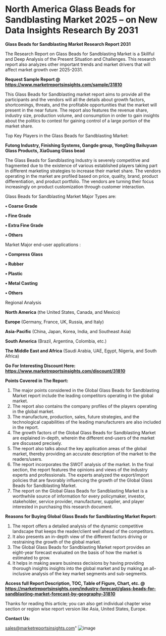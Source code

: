  # North America Glass Beads for Sandblasting Market 2025 – on New Data Insights Research By 2031

<strong>Glass Beads for Sandblasting Market Research Report 2031</strong>

The Research Report on Glass Beads for Sandblasting Market is a Skillful and Deep Analysis of the Present Situation and Challenges. This research report also analyzes other important trends and market drivers that will affect market growth over 2025-2031.

<strong>Request Sample Report @ <a href=https://www.marketreportsinsights.com/sample/31810>https://www.marketreportsinsights.com/sample/31810</a></strong>

This Glass Beads for Sandblasting market report aims to provide all the participants and the vendors will all the details about growth factors, shortcomings, threats, and the profitable opportunities that the market will present in the near future. The report also features the revenue share, industry size, production volume, and consumption in order to gain insights about the politics to contest for gaining control of a large portion of the market share.

Top Key Players in the Glass Beads for Sandblasting Market:

<strong>Futong Industry, Finishing Systems, Gangde group, YongQing Bailuyuan Glass Products, XiaGuang Glass bead</strong>

The Glass Beads for Sandblasting Industry is severely competitive and fragmented due to the existence of various established players taking part in different marketing strategies to increase their market share. The vendors operating in the market are profiled based on price, quality, brand, product differentiation, and product portfolio. The vendors are turning their focus increasingly on product customization through customer interaction.

Glass Beads for Sandblasting Market Major Types are:

<strong>• Coarse Grade

• Fine Grade

• Extra Fine Grade

• Others</strong>

Market Major end-user applications :

<strong>• Compress Glass

• Rubber

• Plastic

• Metal Casting

• Others</strong>

Regional Analysis

</u><strong><b>North America</b></strong> (the United States, Canada, and Mexico)

<strong><b>Europe </b></strong>(Germany, France, UK, Russia, and Italy)

<strong><b>Asia-Pacific</b></strong> (China, Japan, Korea, India, and Southeast Asia)

<strong><b>South America</b></strong> (Brazil, Argentina, Colombia, etc.)

<strong><b>The Middle East and Africa</b></strong> (Saudi Arabia, UAE, Egypt, Nigeria, and South Africa)

<strong>Go For Interesting Discount Here: <a href=https://www.marketreportsinsights.com/discount/31810>https://www.marketreportsinsights.com/discount/31810</a></strong>

<strong>Points Covered in The Report:</strong>
<ol>
  <li>The major points considered in the Global Glass Beads for Sandblasting Market report include the leading competitors operating in the global market.</li>
  <li>The report also contains the company profiles of the players operating in the global market.</li>
  <li>The manufacture, production, sales, future strategies, and the technological capabilities of the leading manufacturers are also included in the report.</li>
  <li>The growth factors of the Global Glass Beads for Sandblasting Market are explained in-depth, wherein the different end-users of the market are discussed precisely.</li>
  <li>The report also talks about the key application areas of the global market, thereby providing an accurate description of the market to the readers/users.</li>
  <li>The report incorporates the SWOT analysis of the market. In the final section, the report features the opinions and views of the industry experts and professionals. The experts analyzed the export/import policies that are favorably influencing the growth of the Global Glass Beads for Sandblasting Market.</li>
  <li>The report on the Global Glass Beads for Sandblasting Market is a worthwhile source of information for every policymaker, investor, stakeholder, service provider, manufacturer, supplier, and player interested in purchasing this research document.</li>
</ol>
<strong>Reasons for Buying Global Glass Beads for Sandblasting Market Report:</strong>

<ol>
  <li>The report offers a detailed analysis of the dynamic competitive landscape that keeps the reader/client well ahead of the competitors.</li>
  <li>It also presents an in-depth view of the different factors driving or restraining the growth of the global market.</li>
  <li>The Global Glass Beads for Sandblasting Market report provides an eight-year forecast evaluated on the basis of how the market is estimated to grow.</li>
  <li>It helps in making aware business decisions by having providing thorough insights insights into the global market and by making an all-inclusive analysis of the key market segments and sub-segments.</li>
</ol>
<strong>Access full Report Description, TOC, Table of Figure, Chart, etc. @ <a href=https://marketreportsinsights.com/industry-forecast/glass-beads-for-sandblasting-market-forecast-by-geography-31810>https://marketreportsinsights.com/industry-forecast/glass-beads-for-sandblasting-market-forecast-by-geography-31810</a></strong>


Thanks for reading this article; you can also get individual chapter wise section or region wise report version like Asia, United States, Europe.

<strong>Contact Us:</strong>

sales@marketreportsinsights.com"
![image](https://github.com/user-attachments/assets/d57ef2f4-a720-465c-a91f-297fc26d28f8)
